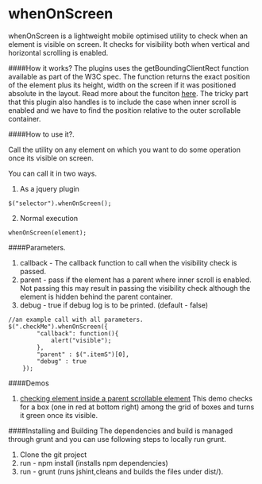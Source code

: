 whenOnScreen
====

whenOnScreen is a lightweight mobile optimised utility to check when an element is visible on screen. It checks for visibility both when vertical and horizontal scrolling is enabled.

####How it works?
The plugins uses the getBoundingClientRect function available as part of the W3C spec. The function returns the exact position of the element plus its height, width on the screen if it was positioned absolute in the layout. Read more about the funciton [here](https://developer.mozilla.org/en-US/docs/Web/API/Element.getBoundingClientRect). The tricky part that this plugin also handles is to include the case when inner scroll is enabled and we have to find the position relative to the outer scrollable container.


####How to use it?.

Call the utility on any element on which you want to do some operation once its visible on screen.

You can call it in two ways.

1. As a jquery plugin
```
$("selector").whenOnScreen();
```

2. Normal execution 
```
whenOnScreen(element);
```


####Parameters.
1. callback - The callback function to call when the visibility check is passed.
2. parent - pass if the element has a parent where inner scroll is enabled. Not passing this may result in passing the visibility check although the element is hidden behind the parent container.
3. debug - true if debug log is to be printed. (default - false)
 
```
//an example call with all parameters.
$(".checkMe").whenOnScreen({
		"callback": function(){
			alert("visible");
		},
		"parent" : $(".itemS")[0],
		"debug" : true
	});
```

####Demos
1. [checking element inside a parent scrollable element](http://agaase.github.io/webpages/whenonscreen/demos/demo1.html)
This demo checks for a box (one in red at bottom right) among the grid of boxes and turns it green once its visible.

####Installing and Building
 The dependencies and build is managed through grunt and you can use following steps to locally run grunt.
 
1. Clone the git project
2. run - npm install (installs npm dependencies)
3. run - grunt (runs jshint,cleans and builds the files under dist/).
